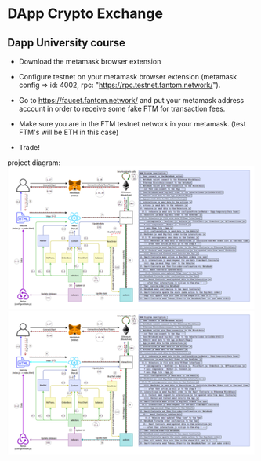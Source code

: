 # DApp Crypto Exchange
## Dapp University course

- Download the metamask browser extension

- Configure testnet on your metamask browser extension (metamask config => id: 4002, rpc: "https://rpc.testnet.fantom.network/").

- Go to https://faucet.fantom.network/ and put your metamask address account in order to receive some fake FTM for transaction fees.

- Make sure you are in the FTM testnet network in your metamask. (test FTM's will be ETH in this case)

- Trade!

project diagram:
<img src="./public/flow-diagram.png">
<img src="./public/flow-diagram.png">
